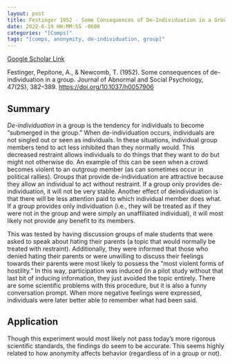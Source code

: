 ```yaml
---
layout: post
title: Festinger 1952 - Some Consequences of De-Individuation in a Group
date: 2022-6-19 HH:MM:SS -0600
categories: "[Comps]"
tags: "[comps, anonymity, de-individuation, group]"
---
```

[Google Scholar Link](https://scholar.google.com/scholar?hl=en&as_sdt=0%2C45&as_vis=1&q=Some+Consequences+of+De-individuation+in+a+Group.&btnG=)

Festinger, Pepitone, A., & Newcomb, T. (1952). Some consequences of de-individuation in a group. Journal of Abnormal and Social Psychology, 47(2S), 382–389. https://doi.org/10.1037/h0057906

## Summary
_De-individuation_ in a group is the tendency for individuals to become “submerged in the group.”  When de-individuation occurs, individuals are not singled out or seen as individuals.  In these situations, individual group members tend to act less inhibited than they normally would.  This decreased restraint allows individuals to do things that they want to do but might not otherwise do.  An example of this can be seen when a crowd becomes violent to an outgroup member (as can sometimes occur in political rallies).  Groups that provide de-individuation are attractive because they allow an individual to act without restraint.  If a group only provides de-individuation, it will not be very stable.  Another effect of deindividuation is that there will be less attention paid to which individual member does what.  If a group provides only individuation (i.e., they will be treated as if they were not in the group and were simply an unaffiliated individual), it will most likely not provide any benefit to its members.

This was tested by having discussion groups of male students that were asked to speak about hating their parents (a topic that would normally be treated with restraint).  Additionally, they were informed that those who denied hating their parents or were unwilling to discuss their feelings towards their parents were most likely to possess the “most violent forms of hostility.”  In this way, participation was induced (in a pilot study without that last bit of inducing information, they just avoided the topic entirely.  There are some scientific problems with this procedure, but it is also a funny conversation prompt.  When more negative feelings were expressed, individuals were later better able to remember what had been said.

## Application
Though this experiment would most likely not pass today’s more rigorous scientific standards, the findings do seem to be accurate.  This seems highly related to how anonymity affects behavior (regardless of in a group or not).
